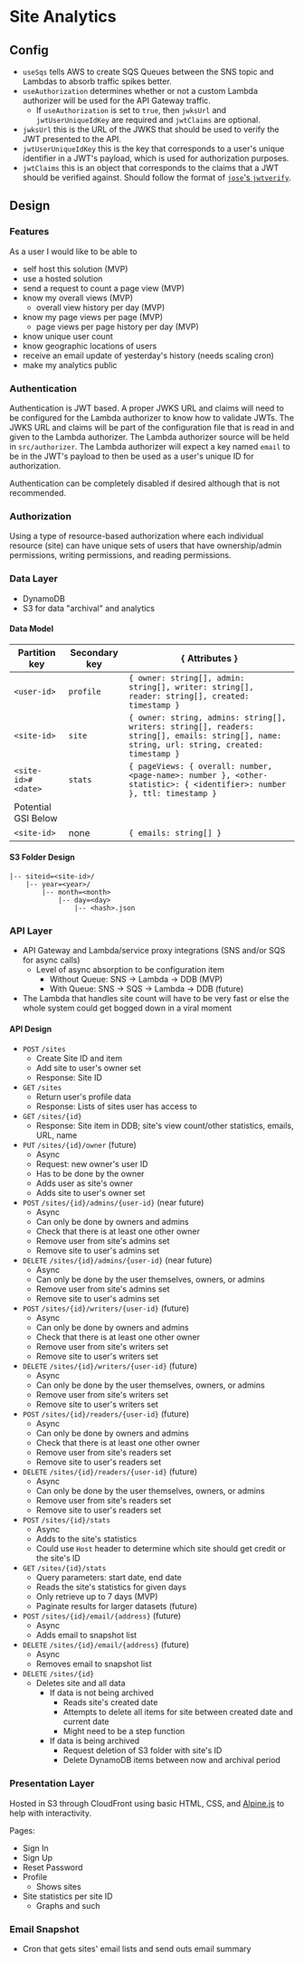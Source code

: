 # Site Analytics

## Config

- `useSqs` tells AWS to create SQS Queues between the SNS topic and Lambdas to absorb traffic spikes better.
- `useAuthorization` determines whether or not a custom Lambda authorizer will be used for the API Gateway traffic.
  - If `useAuthorization` is set to `true`, then `jwksUrl` and `jwtUserUniqueIdKey` are required and `jwtClaims` are optional.
- `jwksUrl` this is the URL of the JWKS that should be used to verify the JWT presented to the API.
- `jwtUserUniqueIdKey` this is the key that corresponds to a user's unique identifier in a JWT's payload, which is used for authorization purposes.
- `jwtClaims` this is an object that corresponds to the claims that a JWT should be verified against. Should follow the format of [`jose`'s `jwtverify`](https://github.com/panva/jose/blob/main/docs/interfaces/jwt_verify.JWTVerifyOptions.md).

## Design

### Features

As a user I would like to be able to
- self host this solution (MVP)
- use a hosted solution
- send a request to count a page view (MVP)
- know my overall views (MVP)
  - overall view history per day (MVP)
- know my page views per page (MVP)
  - page views per page history per day (MVP)
- know unique user count
- know geographic locations of users
- receive an email update of yesterday's history (needs scaling cron)
- make my analytics public

### Authentication

Authentication is JWT based. A proper JWKS URL and claims will need to be configured for the Lambda authorizer to know how to validate JWTs. The JWKS URL and claims will be part of the configuration file that is read in and given to the Lambda authorizer. The Lambda authorizer source will be held in `src/authorizer`. The Lambda authorizer will expect a key named `email` to be in the JWT's payload to then be used as a user's unique ID for authorization.

Authentication can be completely disabled if desired although that is not recommended.

### Authorization

Using a type of resource-based authorization where each individual resource (site) can have unique sets of users that have ownership/admin permissions, writing permissions, and reading permissions.

### Data Layer

- DynamoDB
- S3 for data "archival" and analytics

#### Data Model

| Partition key       | Secondary key | { Attributes } |
| ------------------- | ------------- | -------------- |
| `<user-id>`         | `profile`     | `{ owner: string[], admin: string[], writer: string[], reader: string[], created: timestamp }` |
| `<site-id>`         | `site`        | `{ owner: string, admins: string[], writers: string[], readers: string[], emails: string[], name: string, url: string, created: timestamp }` |
| `<site-id>#<date>`  | `stats`       | `{ pageViews: { overall: number, <page-name>: number }, <other-statistic>: { <identifier>: number }, ttl: timestamp }` |
| Potential GSI Below ||
| `<site-id>`         | none          | `{ emails: string[] }` |

#### S3 Folder Design

```
|-- siteid=<site-id>/
    |-- year=<year>/
        |-- month=<month>
            |-- day=<day>
                |-- <hash>.json
```

### API Layer

- API Gateway and Lambda/service proxy integrations (SNS and/or SQS for async calls)
  - Level of async absorption to be configuration item
    - Without Queue: SNS -> Lambda -> DDB (MVP)
    - With Queue: SNS -> SQS -> Lambda -> DDB (future)
- The Lambda that handles site count will have to be very fast or else the whole system could get bogged down in a viral moment

#### API Design

- `POST` `/sites`
  - Create Site ID and item
  - Add site to user's owner set
  - Response: Site ID
- `GET` `/sites`
  - Return user's profile data
  - Response: Lists of sites user has access to
- `GET` `/sites/{id}`
  - Response: Site item in DDB; site's view count/other statistics, emails, URL, name
- `PUT` `/sites/{id}/owner` (future)
  - Async
  - Request: new owner's user ID
  - Has to be done by the owner
  - Adds user as site's owner
  - Adds site to user's owner set
- `POST` `/sites/{id}/admins/{user-id}` (near future)
  - Async
  - Can only be done by owners and admins
  - Check that there is at least one other owner
  - Remove user from site's admins set
  - Remove site to user's admins set
- `DELETE` `/sites/{id}/admins/{user-id}` (near future)
  - Async
  - Can only be done by the user themselves, owners, or admins
  - Remove user from site's admins set
  - Remove site to user's admins set
- `POST` `/sites/{id}/writers/{user-id}` (future)
  - Async
  - Can only be done by owners and admins
  - Check that there is at least one other owner
  - Remove user from site's writers set
  - Remove site to user's writers set
- `DELETE` `/sites/{id}/writers/{user-id}` (future)
  - Async
  - Can only be done by the user themselves, owners, or admins
  - Remove user from site's writers set
  - Remove site to user's writers set
- `POST` `/sites/{id}/readers/{user-id}` (future)
  - Async
  - Can only be done by owners and admins
  - Check that there is at least one other owner
  - Remove user from site's readers set
  - Remove site to user's readers set
- `DELETE` `/sites/{id}/readers/{user-id}` (future)
  - Async
  - Can only be done by the user themselves, owners, or admins
  - Remove user from site's readers set
  - Remove site to user's readers set
- `POST` `/sites/{id}/stats`
  - Async
  - Adds to the site's statistics
  - Could use `Host` header to determine which site should get credit or the site's ID
- `GET` `/sites/{id}/stats`
  - Query parameters: start date, end date
  - Reads the site's statistics for given days
  - Only retrieve up to 7 days (MVP)
  - Paginate results for larger datasets (future)
- `POST` `/sites/{id}/email/{address}` (future)
  - Async
  - Adds email to snapshot list
- `DELETE` `/sites/{id}/email/{address}` (future)
  - Async
  - Removes email to snapshot list
- `DELETE` `/sites/{id}`
  - Deletes site and all data
    - If data is not being archived
      - Reads site's created date
      - Attempts to delete all items for site between created date and current date
      - Might need to be a step function
    - If data is being archived
      - Request deletion of S3 folder with site's ID
      - Delete DynamoDB items between now and archival period


### Presentation Layer

Hosted in S3 through CloudFront using basic HTML, CSS, and [Alpine.js](https://github.com/alpinejs/alpine) to help with interactivity.

Pages:
  - Sign In
  - Sign Up
  - Reset Password
  - Profile
    - Shows sites
  - Site statistics per site ID
    - Graphs and such

### Email Snapshot

- Cron that gets sites' email lists and send outs email summary
